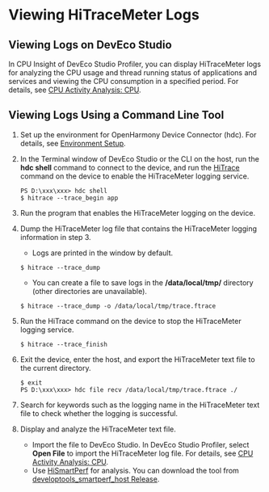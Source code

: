 # Viewing HiTraceMeter Logs

## Viewing Logs on DevEco Studio

In CPU Insight of DevEco Studio Profiler, you can display HiTraceMeter logs for analyzing the CPU usage and thread running status of applications and services and viewing the CPU consumption in a specified period. For details, see [CPU Activity Analysis: CPU](https://developer.huawei.com/consumer/en/doc/harmonyos-guides-V5/ide-insight-session-cpu-V5).

## Viewing Logs Using a Command Line Tool

1. Set up the environment for OpenHarmony Device Connector (hdc). For details, see [Environment Setup](hdc.md#environment-setup).

2. In the Terminal window of DevEco Studio or the CLI on the host, run the **hdc shell** command to connect to the device, and run the [HiTrace](hitrace.md) command on the device to enable the HiTraceMeter logging service.

   ```shell
   PS D:\xxx\xxx> hdc shell
   $ hitrace --trace_begin app
   ```

3. Run the program that enables the HiTraceMeter logging on the device.

4. Dump the HiTraceMeter log file that contains the HiTraceMeter logging information in step 3.

   - Logs are printed in the window by default.

   ```shell
   $ hitrace --trace_dump
   ```

   - You can create a file to save logs in the **/data/local/tmp/** directory (other directories are unavailable).

   ```shell
   $ hitrace --trace_dump -o /data/local/tmp/trace.ftrace
   ```

5. Run the HiTrace command on the device to stop the HiTraceMeter logging service.

   ```shell
   $ hitrace --trace_finish
   ```

6. Exit the device, enter the host, and export the HiTraceMeter text file to the current directory.

   ```shell
   $ exit
   PS D:\xxx\xxx> hdc file recv /data/local/tmp/trace.ftrace ./
   ```

7. Search for keywords such as the logging name in the HiTraceMeter text file to check whether the logging is successful.

8. Display and analyze the HiTraceMeter text file.

   - Import the file to DevEco Studio.
     In DevEco Studio Profiler, select **Open File** to import the HiTraceMeter log file. 
     For details, see [CPU Activity Analysis: CPU](https://developer.huawei.com/consumer/en/doc/harmonyos-guides-V5/ide-insight-session-cpu-V5).
   - Use [HiSmartPerf](https://gitee.com/openharmony/developtools_smartperf_host) for analysis. You can download the tool from [developtools_smartperf_host Release](https://gitee.com/openharmony/developtools_smartperf_host/releases).

